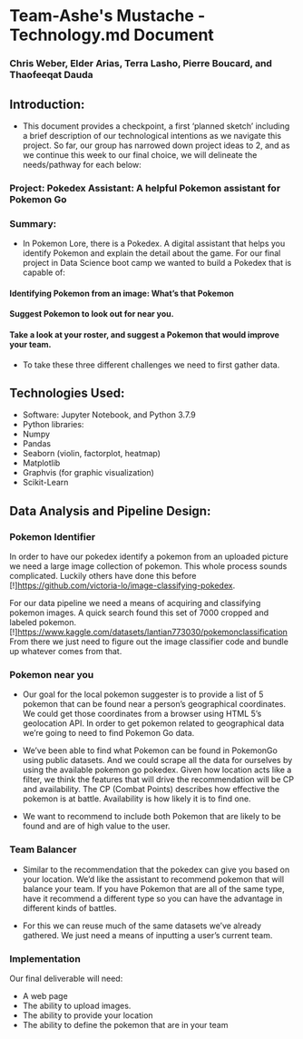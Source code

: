 # Team-Ashe's Mustache  - Technology.md Document
### Chris Weber, Elder Arias, Terra Lasho, Pierre Boucard, and Thaofeeqat Dauda
## Introduction: 
- This document provides a checkpoint, a first ‘planned sketch’ including a brief description of our technological intentions as we navigate this project.  So far, our group has narrowed down project ideas to 2, and as we continue this week to our final choice, we will delineate the needs/pathway for each below:
### Project:  Pokedex Assistant: A helpful Pokemon assistant for Pokemon Go

### Summary:
- In Pokemon Lore, there is a Pokedex.  A digital assistant that helps you identify Pokemon and explain the detail about the game.  For our final project in Data Science boot camp we wanted to build a Pokedex that is capable of:

#### Identifying Pokemon from an image: What’s that Pokemon
#### Suggest Pokemon to look out for near you.
#### Take a look at your roster, and suggest a Pokemon that would improve your team.

- To take these three different challenges we need to first gather data.

## Technologies Used:
-	Software: Jupyter Notebook, and Python 3.7.9
-	Python libraries:
- Numpy
- Pandas
- Seaborn (violin, factorplot, heatmap)
- Matplotlib
- Graphvis (for graphic visualization)
- Scikit-Learn

## Data Analysis and Pipeline Design:
### Pokemon Identifier
In order to have our pokedex identify a pokemon from an uploaded picture we need a large image collection of pokemon.  This whole process sounds complicated. Luckily others have done this before [!]https://github.com/victoria-lo/image-classifying-pokedex.  

For our data pipeline we need a means of acquiring and classifying pokemon images.  A quick search found this set of 7000 cropped and labeled pokemon.[!]https://www.kaggle.com/datasets/lantian773030/pokemonclassification From there we just need to figure out the image classifier code and bundle up whatever comes from that.

### Pokemon near you
- Our goal for the local pokemon suggester is to provide a list of 5 pokemon that can be found near a person’s geographical coordinates.  We could get those coordinates from a browser using HTML 5’s geolocation API.  In order to get pokemon related to geographical data we’re going to need to find Pokemon Go data.

- We’ve been able to find what Pokemon can be found in PokemonGo using public datasets.  And we could scrape all the data for ourselves by using the available pokemon go pokedex.  Given how location acts like a filter, we think the features that will drive the recommendation will be CP and availability.  The CP (Combat Points) describes how effective the pokemon is at battle. Availability is how likely it is to find one. 

- We want to recommend to include both Pokemon that are likely to be found and are of high value to the user.
### Team Balancer
- Similar to the recommendation that the pokedex can give you based on your location.  We’d like the assistant to recommend pokemon that will balance your team.  If you have Pokemon that are all of the same type, have it recommend a different type so you can have the advantage in different kinds of battles.

- For this we can reuse much of the same datasets we’ve already gathered.  We just need a means of inputting a user’s current team.
### Implementation
Our final deliverable will need:

- A web page
- The ability to upload images.
- The ability to provide your location
- The ability to define the pokemon that are in your team


